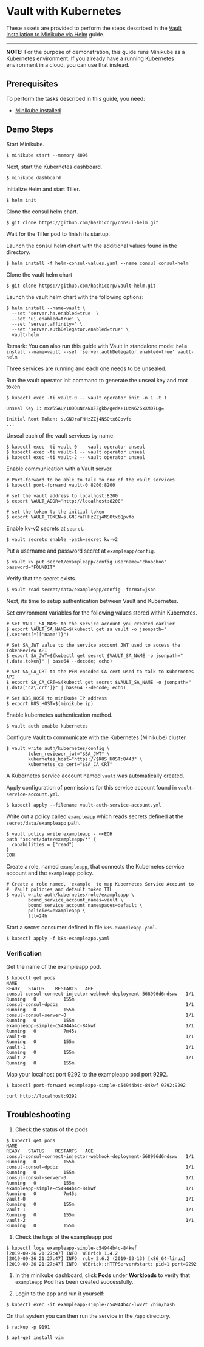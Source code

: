 # Vault with Kubernetes

These assets are provided to perform the steps described in the [Vault Installation to Minikube via Helm](https://learn.hashicorp.com/vault/getting-started-k8s/minikube) guide.

---

**NOTE:** For the purpose of demonstration, this guide runs Minikube as a
Kubernetes environment. If you already have a running Kubernetes environment
in a cloud, you can use that instead.

## Prerequisites

To perform the tasks described in this guide, you need:

- [Minikube installed](https://kubernetes.io/docs/tasks/tools/install-minikube/)

## Demo Steps

Start Minikube.

```
$ minikube start --memory 4096
```

Next, start the Kubernetes dashboard.

```
$ minikube dashboard
```

Initialize Helm and start Tiller.

```shell
$ helm init
```

Clone the consul helm chart.

```shell
$ git clone https://github.com/hashicorp/consul-helm.git
```

Wait for the Tiller pod to finish its startup.

Launch the consul helm chart with the additional values found in the directory.

```shell
$ helm install -f helm-consul-values.yaml --name consul consul-helm
```

Clone the vault helm chart

```shell
$ git clone https://github.com/hashicorp/vault-helm.git
```

Launch the vault helm chart with the following options:

```shell
$ helm install --name=vault \
  --set 'server.ha.enabled=true' \
  --set 'ui.enabled=true' \
  --set 'server.affinity=' \
  --set 'server.authDelegator.enabled=true' \
  vault-helm
```

Remark: You can also run this guide with Vault in standalone mode: `helm install --name=vault --set 'server.authDelegator.enabled=true' vault-helm`

Three services are running and each one needs to be unsealed.

Run the vault operator init command to generate the unseal key and root token

```shell
$ kubectl exec -ti vault-0 -- vault operator init -n 1 -t 1

Unseal Key 1: mxW5SAU/10DOuNYaNXFZgkb/gedX+1UoK626xXM07Lg=

Initial Root Token: s.GNJraFHHzZZj4NSOtx6Qpvfo
...
```

Unseal each of the vault services by name.

```shell
$ kubectl exec -ti vault-0 -- vault operator unseal
$ kubectl exec -ti vault-1 -- vault operator unseal
$ kubectl exec -ti vault-2 -- vault operator unseal
```

Enable communication with a Vault server.

```
# Port-forward to be able to talk to one of the vault services
$ kubectl port-forward vault-0 8200:8200

# set the vault address to localhost:8200
$ export VAULT_ADDR="http://localhost:8200"

# set the token to the initial token
$ export VAULT_TOKEN=s.GNJraFHHzZZj4NSOtx6Qpvfo
```

Enable kv-v2 secrets at `secret`.

```shell
$ vault secrets enable -path=secret kv-v2
```

Put a username and password secret at `exampleapp/config`.

```shell
$ vault kv put secret/exampleapp/config username="choochoo" password="FOUNDIT"
```

Verify that the secret exists.

```shell
$ vault read secret/data/exampleapp/config -format=json
```

Next, its time to setup authentication between Vault and Kubernetes.

Set environment variables for the following values stored within Kubernetes.

```
# Set VAULT_SA_NAME to the service account you created earlier
$ export VAULT_SA_NAME=$(kubectl get sa vault -o jsonpath="{.secrets[*]['name']}")

# Set SA_JWT value to the service account JWT used to access the TokenReview API
$ export SA_JWT=$(kubectl get secret $VAULT_SA_NAME -o jsonpath="{.data.token}" | base64 --decode; echo)

# Set SA_CA_CRT to the PEM encoded CA cert used to talk to Kubernetes API
$ export SA_CA_CRT=$(kubectl get secret $VAULT_SA_NAME -o jsonpath="{.data['ca\.crt']}" | base64 --decode; echo)

# Set K8S_HOST to minikube IP address
$ export K8S_HOST=$(minikube ip)
```

Enable kubernetes authentication method.

```shell
$ vault auth enable kubernetes
```

Configure Vault to communicate with the Kubernetes (Minikube) cluster.

```shell
$ vault write auth/kubernetes/config \
        token_reviewer_jwt="$SA_JWT" \
        kubernetes_host="https://$K8S_HOST:8443" \
        kubernetes_ca_cert="$SA_CA_CRT"
```

A Kubernetes service account named `vault` was automatically created.

Apply configuration of permissions for this service account found in
`vault-service-account.yml`.

```
$ kubectl apply --filename vault-auth-service-account.yml
```

Write out a policy called `exampleapp` which reads secrets defined at the `secret/data/exampleapp` path.

```shell
$ vault policy write exampleapp - <<EOH
path "secret/data/exampleapp/*" {
  capabilities = ["read"]
}
EOH
```

Create a role, named `exampleapp`, that connects the Kubernetes service account
and the `exampleapp` policy.

```shell
# Create a role named, 'example' to map Kubernetes Service Account to
#  Vault policies and default token TTL
$ vault write auth/kubernetes/role/exampleapp \
        bound_service_account_names=vault \
        bound_service_account_namespaces=default \
        policies=exampleapp \
        ttl=24h
```

Start a secret consumer defined in file `k8s-exampleapp.yaml`.

```shell
$ kubectl apply -f k8s-exampleapp.yaml
```

### Verification

Get the name of the exampleapp pod.

```shell
$ kubectl get pods
NAME                                                              READY   STATUS    RESTARTS   AGE
consul-consul-connect-injector-webhook-deployment-568996d6ndswv   1/1     Running   0          155m
consul-consul-dpdbz                                               1/1     Running   0          155m
consul-consul-server-0                                            1/1     Running   0          155m
exampleapp-simple-c54944b4c-84kwf                                 1/1     Running   0          7m45s
vault-0                                                           1/1     Running   0          155m
vault-1                                                           1/1     Running   0          155m
vault-2                                                           1/1     Running   0          155m
```

Map your localhost port 9292 to the exampleapp pod port 9292.

```shell
$ kubectl port-forward exampleapp-simple-c54944b4c-84kwf 9292:9292
```

```shell
curl http://localhost:9292
```

## Troubleshooting

1. Check the status of the pods

```shell
$ kubectl get pods
NAME                                                              READY   STATUS    RESTARTS   AGE
consul-consul-connect-injector-webhook-deployment-568996d6ndswv   1/1     Running   0          155m
consul-consul-dpdbz                                               1/1     Running   0          155m
consul-consul-server-0                                            1/1     Running   0          155m
exampleapp-simple-c54944b4c-84kwf                                 1/1     Running   0          7m45s
vault-0                                                           1/1     Running   0          155m
vault-1                                                           1/1     Running   0          155m
vault-2                                                           1/1     Running   0          155m
```

1. Check the logs of the exampleapp pod

```shell
$ kubectl logs exampleapp-simple-c54944b4c-84kwf
[2019-09-26 21:27:47] INFO  WEBrick 1.4.2
[2019-09-26 21:27:47] INFO  ruby 2.6.2 (2019-03-13) [x86_64-linux]
[2019-09-26 21:27:47] INFO  WEBrick::HTTPServer#start: pid=1 port=9292
```

1. In the minikube dashboard, click **Pods** under **Workloads** to verify that
`exampleapp` Pod has been created successfully.


1. Login to the app and run it yourself:

```shell
$ kubectl exec -it exampleapp-simple-c54944b4c-lwv7t /bin/bash
```

On that system you can then run the service in the `/app` directory.

```shell
$ rackup -p 9191
```

```shell
$ apt-get install vim
```
